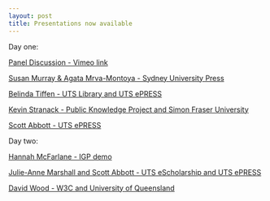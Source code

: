 ```yaml
---
layout: post
title: Presentations now available
---
```


Day one:

[Panel Discussion - Vimeo link](https://vimeo.com/229812407)

[Susan Murray & Agata Mrva-Montoya - Sydney University Press](https://github.com/CAULPublishing-x/CAULPublishing-X.github.io/raw/master/CAULX2017SydneyUniversityPress-cc-by-nc-nd.pdf)

[Belinda Tiffen - UTS Library and UTS ePRESS](https://github.com/CAULPublishing-x/CAULPublishing-X.github.io/raw/master/ePRESS_presentation_2017-cc-by-nc-nd.pdf)

[Kevin Stranack - Public Knowledge Project and Simon Fraser University](https://github.com/CAULPublishing-x/CAULPublishing-X.github.io/raw/master/K_Stranack_OJS3_VirtualWorkshop_CAUL.pdf)

[Scott Abbott - UTS ePRESS](https://github.com/CAULPublishing-x/CAULPublishing-X.github.io/raw/master/S_ABBOTT_Future_of_Schol_Comm_CAULPUBX2017.pdf)



Day two:

[Hannah McFarlane - IGP demo](https://github.com/CAULPublishing-x/CAULPublishing-X.github.io/raw/master/McFarlane_IGP-cc-by-nc-sa.pdf)   

[Julie-Anne Marshall and Scott Abbott - UTS eScholarship and UTS ePRESS](https://github.com/CAULPublishing-x/CAULPublishing-X.github.io/raw/master/UTSePRESS_Accreditation-cc-by-nc-nd.pdf)

[David Wood - W3C and University of Queensland](https://prototypo.github.io/2017/CAUL-20170712/slides/index.html)


